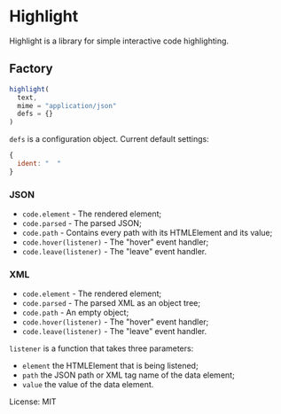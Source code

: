 # Highlight

Highlight is a library for simple interactive code highlighting.

## Factory

```javascript
highlight(
  text,
  mime = "application/json"
  defs = {}
)
```

`defs` is a configuration object. Current default settings:

```javascript
{
  ident: "  "
}
```

### JSON

* `code.element` - The rendered element;
* `code.parsed` - The parsed JSON;
* `code.path` - Contains every path with its HTMLElement and its value;
* `code.hover(listener)` - The "hover" event handler;
* `code.leave(listener)` - The "leave" event handler.

### XML

* `code.element` - The rendered element;
* `code.parsed` - The parsed XML as an object tree;
* `code.path` - An empty object;
* `code.hover(listener)` - The "hover" event handler;
* `code.leave(listener)` - The "leave" event handler.

`listener` is a function that takes three parameters:

* `element` the HTMLElement that is being listened;
* `path` the JSON path or XML tag name of the data element;
* `value` the value of the data element.

License: MIT